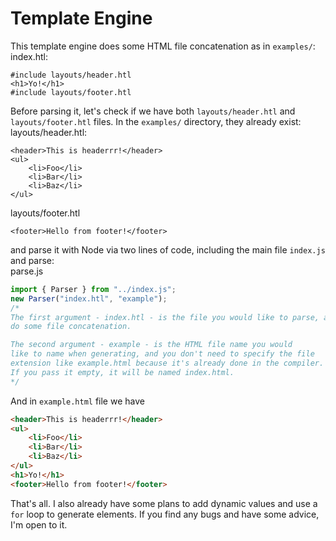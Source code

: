 # Template Engine
This template engine does some HTML file concatenation as in `examples/`:<br/>
index.htl:
```
#include layouts/header.htl
<h1>Yo!</h1>
#include layouts/footer.htl
```
Before parsing it, let's check if we have both `layouts/header.htl` and `layouts/footer.htl` files. In the `examples/` directory, they already exist:<br>
layouts/header.htl:
```
<header>This is headerrr!</header>
<ul>
    <li>Foo</li>
    <li>Bar</li>
    <li>Baz</li>
</ul>
```
layouts/footer.htl
```
<footer>Hello from footer!</footer>
```

and parse it with Node via two lines of code, including the main file `index.js` and parse:<br>
parse.js
```js 
import { Parser } from "../index.js";
new Parser("index.htl", "example");
/* 
The first argument - index.htl - is the file you would like to parse, and
do some file concatenation.

The second argument - example - is the HTML file name you would
like to name when generating, and you don't need to specify the file
extension like example.html because it's already done in the compiler. 
If you pass it empty, it will be named index.html.
*/
```
And in `example.html` file we have
```html
<header>This is headerrr!</header>
<ul>
    <li>Foo</li>
    <li>Bar</li>
    <li>Baz</li>
</ul>
<h1>Yo!</h1>
<footer>Hello from footer!</footer>
````
That's all. I also already have some plans to add dynamic values and use a `for` loop to generate elements. If you find any bugs and have some advice, I'm open to it.